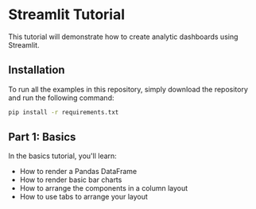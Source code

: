 # Streamlit Tutorial

This tutorial will demonstrate how to create analytic dashboards using Streamlit. 

## Installation
To run all the examples in this repository, simply download the repository and run the following command:

```bash
pip install -r requirements.txt
```

## Part 1:  Basics
In the basics tutorial, you'll learn:

* How to render a Pandas DataFrame
* How to render basic bar charts
* How to arrange the components in a column layout 
* How to use tabs to arrange your layout
